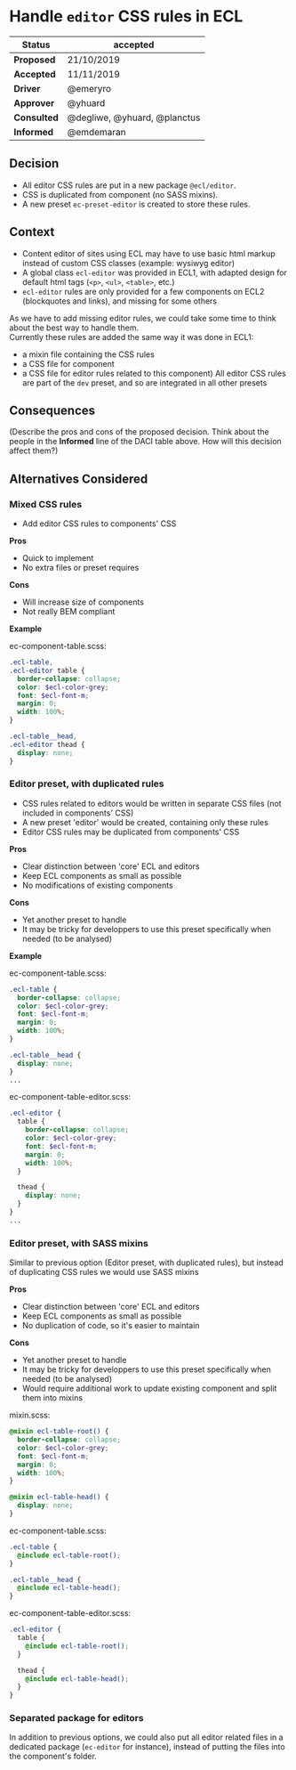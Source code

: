 # Handle `editor` CSS rules in ECL

| Status        | accepted                     |
| ------------- | ---------------------------- |
| **Proposed**  | 21/10/2019                   |
| **Accepted**  | 11/11/2019                   |
| **Driver**    | @emeryro                     |
| **Approver**  | @yhuard                      |
| **Consulted** | @degliwe, @yhuard, @planctus |
| **Informed**  | @emdemaran                   |

## Decision

- All editor CSS rules are put in a new package `@ecl/editor`.
- CSS is duplicated from component (no SASS mixins).
- A new preset `ec-preset-editor` is created to store these rules.

## Context

- Content editor of sites using ECL may have to use basic html markup instead of custom CSS classes (example: wysiwyg editor)
- A global class `ecl-editor` was provided in ECL1, with adapted design for default html tags (`<p>`, `<ul>`, `<table>`, etc.)
- `ecl-editor` rules are only provided for a few components on ECL2 (blockquotes and links), and missing for some others

As we have to add missing editor rules, we could take some time to think about the best way to handle them.  
Currently these rules are added the same way it was done in ECL1:

- a mixin file containing the CSS rules
- a CSS file for component
- a CSS file for editor rules related to this component)
  All editor CSS rules are part of the `dev` preset, and so are integrated in all other presets

## Consequences

(Describe the pros and cons of the proposed decision. Think about the people in the **Informed** line of the DACI table above. How will this decision affect them?)

## Alternatives Considered

### Mixed CSS rules

- Add editor CSS rules to components' CSS

**Pros**

- Quick to implement
- No extra files or preset requires

**Cons**

- Will increase size of components
- Not really BEM compliant

**Example**

ec-component-table.scss:

```scss
.ecl-table,
.ecl-editor table {
  border-collapse: collapse;
  color: $ecl-color-grey;
  font: $ecl-font-m;
  margin: 0;
  width: 100%;
}

.ecl-table__head,
.ecl-editor thead {
  display: none;
}
```

### Editor preset, with duplicated rules

- CSS rules related to editors would be written in separate CSS files (not included in components' CSS)
- A new preset 'editor' would be created, containing only these rules
- Editor CSS rules may be duplicated from components' CSS

**Pros**

- Clear distinction between 'core' ECL and editors
- Keep ECL components as small as possible
- No modifications of existing components

**Cons**

- Yet another preset to handle
- It may be tricky for developpers to use this preset specifically when needed (to be analysed)

**Example**

ec-component-table.scss:

```scss
.ecl-table {
  border-collapse: collapse;
  color: $ecl-color-grey;
  font: $ecl-font-m;
  margin: 0;
  width: 100%;
}

.ecl-table__head {
  display: none;
}
...
```

ec-component-table-editor.scss:

```scss
.ecl-editor {
  table {
    border-collapse: collapse;
    color: $ecl-color-grey;
    font: $ecl-font-m;
    margin: 0;
    width: 100%;
  }

  thead {
    display: none;
  }
}
...
```

### Editor preset, with SASS mixins

Similar to previous option (Editor preset, with duplicated rules), but instead of duplicating CSS rules we would use SASS mixins

**Pros**

- Clear distinction between 'core' ECL and editors
- Keep ECL components as small as possible
- No duplication of code, so it's easier to maintain

**Cons**

- Yet another preset to handle
- It may be tricky for developpers to use this preset specifically when needed (to be analysed)
- Would require additional work to update existing component and split them into mixins

mixin.scss:

```scss
@mixin ecl-table-root() {
  border-collapse: collapse;
  color: $ecl-color-grey;
  font: $ecl-font-m;
  margin: 0;
  width: 100%;
}

@mixin ecl-table-head() {
  display: none;
}
```

ec-component-table.scss:

```scss
.ecl-table {
  @include ecl-table-root();
}

.ecl-table__head {
  @include ecl-table-head();
}
```

ec-component-table-editor.scss:

```scss
.ecl-editor {
  table {
    @include ecl-table-root();
  }

  thead {
    @include ecl-table-head();
  }
}
```

### Separated package for editors

In addition to previous options, we could also put all editor related files in a dedicated package (`ec-editor` for instance), instead of putting the files into the component's folder.
